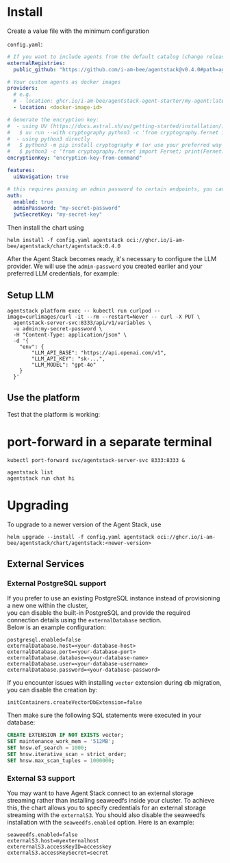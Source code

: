 # Install

Create a value file with the minimum configuration

`config.yaml`:

```yaml
# If you want to include agents from the default catalog (change release/tag accordingly):
externalRegistries:
  public_github: "https://github.com/i-am-bee/agentstack@v0.4.0#path=agent-registry.yaml"

# Your custom agents as docker images
providers:
  # e.g.
  # - location: ghcr.io/i-am-bee/agentstack-agent-starter/my-agent:latest
  - location: <docker-image-id>

# Generate the encryption key:
#  - using UV (https://docs.astral.sh/uv/getting-started/installation/)
#   $ uv run --with cryptography python3 -c 'from cryptography.fernet import Fernet; print(Fernet.generate_key().decode())'
#  - using python3 directly
#   $ python3 -m pip install cryptography # (or use your preferred way to install the cryptography package)
#   $ python3 -c 'from cryptography.fernet import Fernet; print(Fernet.generate_key().decode())'
encryptionKey: "encryption-key-from-command"

features:
  uiNavigation: true

# this requires passing an admin password to certain endpoints, you can disable auth for insecure deployments
auth:
  enabled: true
  adminPassword: "my-secret-password"
  jwtSecretKey: "my-secret-key"
```

Then install the chart using

```shell
helm install -f config.yaml agentstack oci://ghcr.io/i-am-bee/agentstack/chart/agentstack:0.4.0
```

After the Agent Stack becomes ready, it's necessary to configure the LLM provider. We will use the `admin-password`
you created earlier and your preferred LLM credentials, for example:

## Setup LLM

```shell
agentstack platform exec -- kubectl run curlpod --image=curlimages/curl -it --rm --restart=Never -- curl -X PUT \
  agentstack-server-svc:8333/api/v1/variables \
  -u admin:my-secret-password \
  -H "Content-Type: application/json" \
  -d '{
    "env": {
        "LLM_API_BASE": "https://api.openai.com/v1",
        "LLM_API_KEY": "sk-...",
        "LLM_MODEL": "gpt-4o"
    }
  }'
```

## Use the platform

Test that the platform is working:

# port-forward in a separate terminal

```shell
kubectl port-forward svc/agentstack-server-svc 8333:8333 &
```

```
agentstack list
agentstack run chat hi
```

# Upgrading

To upgrade to a newer version of the Agent Stack, use

```
helm upgrade --install -f config.yaml agentstack oci://ghcr.io/i-am-bee/agentstack/chart/agentstack:<newer-version>
```

## External Services

### External PostgreSQL support

If you prefer to use an existing PostgreSQL instance instead of provisioning a new one within the cluster,  
you can disable the built-in PostgreSQL and provide the required connection details using the `externalDatabase` section.  
Below is an example configuration:

```console
postgresql.enabled=false
externalDatabase.host=<your-database-host>
externalDatabase.port=<your-database-port>
externalDatabase.database=<your-database-name>
externalDatabase.user=<your-database-username>
externalDatabase.password=<your-database-password>
```

If you encounter issues with installing `vector` extension during db migration, you can disable the creation by:
```console
initContainers.createVectorDbExtension=false
```
Then make sure the following SQL statements were executed in your database:

```sql
CREATE EXTENSION IF NOT EXISTS vector;
SET maintenance_work_mem = '512MB';
SET hnsw.ef_search = 1000;
SET hnsw.iterative_scan = strict_order;
SET hnsw.max_scan_tuples = 1000000;
```

### External S3 support

You may want to have Agent Stack connect to an external storage streaming rather than installing seaweedfs inside
your cluster. To achieve this, the chart allows you to specify credentials for an external storage streaming with the
`externalS3`. You should also disable the seaweedfs installation with the `seaweedfs.enabled`
option. Here is an example:

```console
seaweedfs.enabled=false
externalS3.host=myexternalhost
exterernalS3.accessKeyID=accesskey
externalS3.accessKeySecret=secret
```